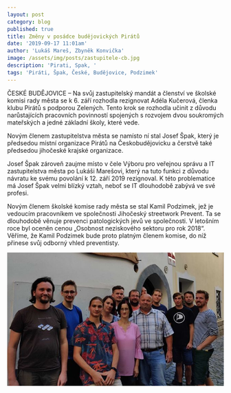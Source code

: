 ```yaml
---
layout: post
category: blog
published: true
title: Změny v posádce budějovických Pirátů
date: '2019-09-17 11:01am'
author: 'Lukáš Mareš, Zbyněk Konvička'
image: /assets/img/posts/zastupitele-cb.jpg
description: 'Pirati, Spak, '
tags: 'Piráti, Špak, České, Budějovice, Podzimek'
---
```

ČESKÉ BUDĚJOVICE – Na svůj zastupitelský mandát a členství ve školské komisi rady města se k 6. září rozhodla rezignovat Adéla Kučerová, členka klubu Pirátů s podporou Zelených. Tento krok se rozhodla učinit z důvodu narůstajících pracovních povinností spojených s rozvojem dvou soukromých mateřských a jedné základní školy, které vede.

Novým členem zastupitelstva města se namísto ní stal Josef Špak, který je předsedou místní organizace Pirátů na Českobudějovicku a čerstvě také předsedou jihočeské krajské organizace.

Josef Špak zároveň zaujme místo v čele Výboru pro veřejnou správu a IT zastupitelstva města po Lukáši Marešovi, který na tuto funkci z důvodu návratu ke svému povolání k 12. září 2019 rezignoval. K této problematice má Josef Špak velmi blízký vztah, neboť se IT dlouhodobě zabývá ve své profesi. 

Novým členem školské komise rady města se stal Kamil Podzimek, jež je vedoucím pracovníkem ve společnosti Jihočeský streetwork Prevent. Ta se dlouhodobě věnuje prevenci patologických jevů ve společnosti. V letošním roce byl oceněn cenou „Osobnost neziskového sektoru pro rok 2018“. Věříme, že Kamil Podzimek bude proto platným členem komise, do níž přinese svůj odborný vhled preventisty.

![Pirátská posádka v Českých Budějovicích](/assets/img/posts/cb-pirati-mensi.jpg)
